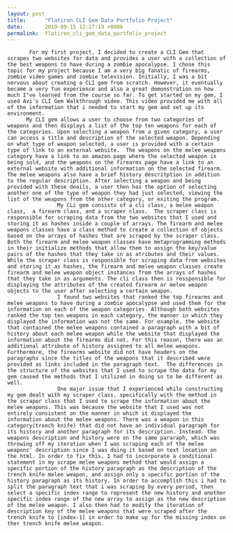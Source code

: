 ```yaml
---
layout: post
title:      "Flatiron CLI Gem Data Portfolio Project"
date:       2019-09-15 12:27:19 +0000
permalink:  flatiron_cli_gem_data_portfolio_project
---
```



           For my first project, I decided to create a CLI Gem that scrapes two websites for data and provides a user with a collection of the best weapons to have during a zombie apocalypse. I chose this topic for my project because I am a very big fanatic of firearms, zombie video games and zombie television. Initially, I was a bit nervous about creating a CLI gem from scratch. However, it eventually became a very fun experience and also a great demonstration on how much I"ve learned from the course so far. To get started on my gem, I used Avi's CLI Gem Walkthrough video. This video provided me with all of the information that i needed to start my gem and set up its environment.
          My CLI gem allows a user to choose from two categories of weapons and then displays a list of the top ten weapons for each of the categories. Upon selecting a weapon from a given category, a user can access a title and description of the selected weapon. Depending on what type of weapon selected, a user is provided with a certain type of link to an external website.  The weapons on the melee weapons category have a link to an amazon page where the selected weapon is being sold, and the weapons on the firearms page have a link to an external website with additional information on the selected firearm. The melee weapons also have a brief history descritption in addition to the regular description. After selecting a weapon and being provided with these deails, a user then has the option of selecting another one of the type of weapon they had just selected, viewing the list of the weapons from the other category, or exiting the program. 
					My CLi gem consists of a cli class, a melee weapon class,  a firearm class, and a scraper class.  The scraper class is responsible for scraping data from the two websites that I used and storing it as hashes inside a couple of arrays. The firearm and melee weapons classes have a class method to create a collection of objects based on the arrays of hashes that are scraped by the scraper class. Both the firearm and melee weapon classes have metaprogramming methods in their initialize methods that allow them to assign the key/value pairs of the hashes that they take in as atributes and their values. While the scraper class is responsible for scraping data from websites and storing it as hashes, the firearm and melee weapon classes create firearm and melee weapon object instances from the arrays of hashes that they take in as arguments. The cli class then is ressponsible for displaying the attributes of the created firearm or melee weapon objects to the user after selecting a certain weapon.
					I found two websites that ranked the top firearms and melee weapons to have during a zombie apocalypse and used them for the information on each of the weapon categories. Although both websites ranked the top ten weapons in each category, the manner in which they displayed the information was not the same. For example, the website that contained the melee weapons contained a paragraph with a bit of history about each melee weapon while the website that displayed the information about the firearms did not. For this reason, there was an additional attribute of history assigned to all melee weapons. Furthermore, the firearms website did not have headers on the paragraphs since the titles of the weapons that it described were provided as links included in the paragraph text.  The differences in the structure of the websites that I used to scrape the data for my gem caused the methods that I utilized in doing so to be different as well.
					One major issue that I experienced while constructing my gem dealt with my scraper class, specifically with the method in the scraper class that I used to scrape the information about the melee weapons. This was because the website that I used was not entirely consistent on the manner in which it displayed the information about the melee weapons. There was a weapon in this category(trench knife) that did not have an individual paragraph for its history and another paragraph for its description. Instead. the weapons description and history were on the same pararaph, which was throwing off my iteration when I was scraping each of the melee weapons' description since I was doing it based on text location on the html. In order to fix this, I had to incorporate a conditional statement in my scrape melee weapons method that would assign a specific portion of the history paragraph as the description of the trench knife melee weapon, and assign only a specific portion of the history paragraph as its history. In order to accomplish this i had to split the paragraph text that i was scraping by every period, then select a specific index range to represent the new history and another specific index range of the new array to assign as the new description of the melee weapon. I also then had to modify the iteration of description key of the melee weapons that were scraped after the trench knife to [index-1] in order to make up for the missing index on ther trench knife melee weapon. 
					



